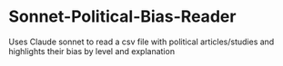 # Sonnet-Political-Bias-Reader
Uses Claude sonnet to read a csv file with political articles/studies and highlights their bias by level and explanation
